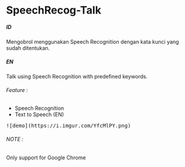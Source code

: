 # SpeechRecog-Talk

##### ID
Mengobrol menggunakan Speech Recognition dengan kata kunci yang sudah ditentukan.

##### EN
Talk using Speech Recognition with predefined keywords.

###### Feature :
- Speech Recognition
- Text to Speech (EN)

<kbd>
![demo](https://i.imgur.com/YfcMlPY.png)
</kbd>

###### NOTE :
Only support for Google Chrome
